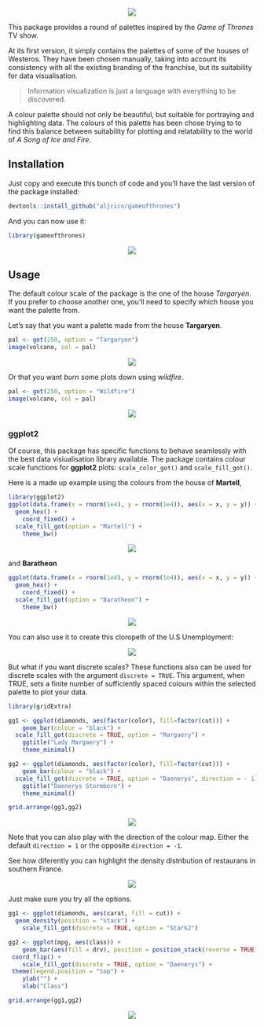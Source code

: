 
<center><img src="https://raw.githubusercontent.com/aljrico/gameofthrones/master/readme_raw_files/figure-markdown_github/houses.png" ></center>


This package provides a round of palettes inspired by the *Game of
Thrones* TV show.

At its first version, it simply contains the palettes of some of the
houses of Westeros. They have been chosen manually, taking into account
its consistency with all the existing branding of the franchise, but its
suitability for data visualisation.

> Information visualization is just a language with everything to be
> discovered.

A colour palette should not only be beautiful, but suitable for portraying and highlighting data. The colours of this palette has been chose trying to to find this balance between suitability for plotting
and relatability to the world of *A Song of Ice and Fire*.



Installation
------------

Just copy and execute this bunch of code and you’ll have the last
version of the package installed:

``` r
devtools::install_github("aljrico/gameofthrones")
```

And you can now use it:

``` r
library(gameofthrones)
```

<center><img src="https://raw.githubusercontent.com/aljrico/gameofthrones/master/readme_raw_files/figure-markdown_github/unnamed-chunk-11-1.png" ></center>


Usage
-----

The default colour scale of the package is the one of the house
*Targaryen*. If you prefer to choose another one, you’ll need to specify
which house you want the palette from.

Let’s say that you want a palette made from the house **Targaryen**.

``` r
pal <- got(250, option = "Targaryen")
image(volcano, col = pal)
```
<center><img src="https://raw.githubusercontent.com/aljrico/gameofthrones/master/readme_raw_files/figure-markdown_github/unnamed-chunk-3-1.png" ></center>

Or that you want _burn_ some plots down using *wildfire*.

``` r
pal <- got(250, option = "Wildfire")
image(volcano, col = pal)
```

<center><img src="https://raw.githubusercontent.com/aljrico/gameofthrones/master/readme_raw_files/figure-markdown_github/unnamed-chunk-4-1.png" ></center>


### ggplot2

Of course, this package has specific functions to behave seamlessly with
the best data visiualisation library available. The package contains
colour scale functions for **ggplot2** plots: `scale_color_got()` and
`scale_fill_got()`.

Here is a made up example using the colours from the house of
**Martell**,

``` r
library(ggplot2)
ggplot(data.frame(x = rnorm(1e4), y = rnorm(1e4)), aes(x = x, y = y)) +
  geom_hex() + 
    coord_fixed() +
  scale_fill_got(option = "Martell") + 
    theme_bw()
```
<center><img src="https://raw.githubusercontent.com/aljrico/gameofthrones/master/readme_raw_files/figure-markdown_github/unnamed-chunk-5-1.png" ></center>

and **Baratheon**

``` r
ggplot(data.frame(x = rnorm(1e4), y = rnorm(1e4)), aes(x = x, y = y)) +
  geom_hex() + 
    coord_fixed() +
  scale_fill_got(option = "Baratheon") + 
    theme_bw()
```

<center><img src="https://raw.githubusercontent.com/aljrico/gameofthrones/master/readme_raw_files/figure-markdown_github/unnamed-chunk-6-1.png" ></center>


You can also use it to create this cloropeth of the U.S Unemployment:

<center><img src="https://raw.githubusercontent.com/aljrico/gameofthrones/master/readme_raw_files/figure-markdown_github/unnamed-chunk-7-1.png" ></center>

But what if you want discrete scales? These functions also can be used
for discrete scales with the argument `discrete = TRUE`. This argument,
when TRUE, sets a finite number of sufficiently spaced colours within
the selected palette to plot your data.

``` r
library(gridExtra)

gg1 <- ggplot(diamonds, aes(factor(color), fill=factor(cut))) +  
    geom_bar(colour = "black") +
  scale_fill_got(discrete = TRUE, option = "Margaery") +
    ggtitle("Lady Margaery") +
    theme_minimal()

gg2 <- ggplot(diamonds, aes(factor(color), fill=factor(cut))) +  
    geom_bar(colour = "black") +
  scale_fill_got(discrete = TRUE, option = "Daenerys", direction = - 1) +
    ggtitle("Daenerys Stormborn") +
    theme_minimal()

grid.arrange(gg1,gg2)
```

<center><img src="https://raw.githubusercontent.com/aljrico/gameofthrones/master/readme_raw_files/figure-markdown_github/unnamed-chunk-8-1.png" ></center>

Note that you can also play with the direction of the colour map. Either
the default `direction = 1` or the opposite `direction = -1`.

See how diferently you can highlight the density distribution of restaurans in southern France.

<center><img src="https://raw.githubusercontent.com/aljrico/gameofthrones/master/readme_raw_files/figure-markdown_github/unnamed-chunk-9-1.png" ></center>


Just make sure you try all the options.

``` r
gg1 <- ggplot(diamonds, aes(carat, fill = cut)) +
  geom_density(position = "stack") +
    scale_fill_got(discrete = TRUE, option = "Stark2")

gg2 <- ggplot(mpg, aes(class)) +
    geom_bar(aes(fill = drv), position = position_stack(reverse = TRUE), colour = "black") +
 coord_flip() +
    scale_fill_got(discrete = TRUE, option = "Daenerys") +
 theme(legend.position = "top") +
    ylab("") +
    xlab("Class")

grid.arrange(gg1,gg2)
```

<center><img src="https://raw.githubusercontent.com/aljrico/gameofthrones/master/readme_raw_files/figure-markdown_github/unnamed-chunk-10-1.png" ></center>

